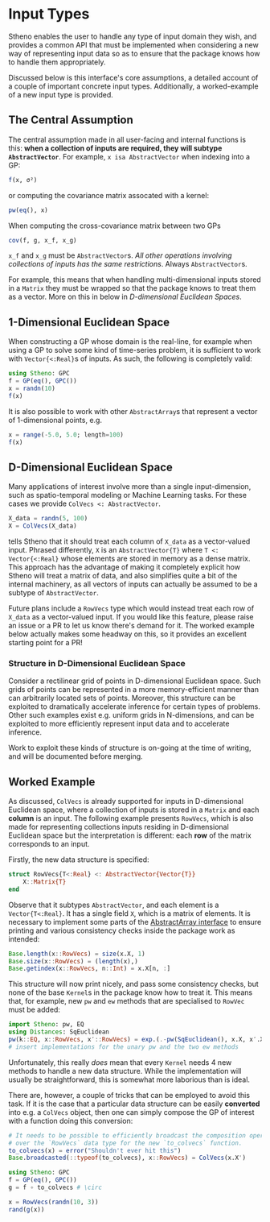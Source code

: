 # Input Types

Stheno enables the user to handle any type of input domain they wish, and provides a common API that must be implemented when considering a new way of representing input data so as to ensure that the package knows how to handle them appropriately.

Discussed below is this interface's core assumptions, a detailed account of a couple of important concrete input types. Additionally, a worked-example of a new input type is provided.



## The Central Assumption

The central assumption made in all user-facing and internal functions is this: **when a collection of inputs are required, they will subtype `AbstractVector`**. For example, `x isa AbstractVector` when indexing into a GP:
```julia
f(x, σ²)
```
or computing the covariance matrix assocated with a kernel:
```julia
pw(eq(), x)
```
When computing the cross-covariance matrix between two GPs
```julia
cov(f, g, x_f, x_g)
```
`x_f` and `x_g` must be `AbstractVector`s. _All other operations involving collections of inputs has the same restrictions_. Always `AbstractVector`s.

For example, this means that when handling multi-dimensional inputs stored in a `Matrix` they must be wrapped so that the package knows to treat them as a vector. More on this in below in _D-dimensional Euclidean Spaces_.



## 1-Dimensional Euclidean Space

When constructing a GP whose domain is the real-line, for example when using a GP to solve some kind of time-series problem, it is sufficient to work with `Vector{<:Real}`s of inputs. As such, the following is completely valid:
```julia
using Stheno: GPC
f = GP(eq(), GPC())
x = randn(10)
f(x)
```
It is also possible to work with other `AbstractArray`s that represent a vector of 1-dimensional points, e.g.
```julia
x = range(-5.0, 5.0; length=100)
f(x)
```



## D-Dimensional Euclidean Space

Many applications of interest involve more than a single input-dimension, such as spatio-temporal modeling or Machine Learning tasks. For these cases we provide `ColVecs <: AbstractVector`.
```julia
X_data = randn(5, 100)
X = ColVecs(X_data)
```
tells Stheno that it should treat each column of `X_data` as a vector-valued input. Phrased differently, `X` is an `AbstractVector{T}` where `T <: Vector{<:Real}` whose elements are stored in memory as a dense matrix. This approach has the advantage of making it completely explicit how Stheno will treat a matrix of data, and also simplifies quite a bit of the internal machinery, as all vectors of inputs can actually be assumed to be a subtype of `AbstractVector`.

Future plans include a `RowVecs` type which would instead treat each row of `X_data` as a vector-valued input. If you would like this feature, please raise an issue or a PR to let us know there's demand for it. The worked example below actually makes some headway on this, so it provides an excellent starting point for a PR!



### Structure in D-Dimensional Euclidean Space

Consider a rectilinear grid of points in D-dimensional Euclidean space. Such grids of points can be represented in a more memory-efficient manner than can arbitrarily located sets of points. Moreover, this structure can be exploited to dramatically accelerate inference for certain types of problems. Other such examples exist e.g. uniform grids in N-dimensions, and can be exploited to more efficiently represent input data and to accelerate inference.

Work to exploit these kinds of structure is on-going at the time of writing, and will be documented before merging.


## Worked Example

As discussed, `ColVecs` is already supported for inputs in D-dimensional Euclidean space, where a collection of inputs is stored in a `Matrix` and each **column** is an input. The following example presents `RowVecs`, which is also made for representing collections inputs residing in D-dimensional Euclidean space but the interpretation is different: each **row** of the matrix corresponds to an input.

Firstly, the new data structure is specified:
```julia
struct RowVecs{T<:Real} <: AbstractVector{Vector{T}}
    X::Matrix{T}
end
```
Observe that it subtypes `AbstractVector`, and each element is a `Vector{T<:Real}`. It has a single field `X`, which is a matrix of elements. It is necessary to implement some parts of the [AbstractArray interface](https://docs.julialang.org/en/v1/manual/interfaces/index.html#man-interface-array-1) to ensure printing and various consistency checks inside the package work as intended:
```julia
Base.length(x::RowVecs) = size(x.X, 1)
Base.size(x::RowVecs) = (length(x),)
Base.getindex(x::RowVecs, n::Int) = x.X[n, :]
```
This structure will now print nicely, and pass some consistency checks, but none of the base `Kernel`s in the package know how to treat it. This means that, for example, new `pw` and `ew` methods that are specialised to `RowVec` must be added:
```julia
import Stheno: pw, EQ
using Distances: SqEuclidean
pw(k::EQ, x::RowVecs, x′::RowVecs) = exp.(.-pw(SqEuclidean(), x.X, x′.X; dims=1) ./ 2)
# insert implementations for the unary pw and the two ew methods
```
Unfortunately, this really _does_ mean that every `Kernel` needs 4 new methods to handle a new data structure. While the implementation will usually be straightforward, this is somewhat more laborious than is ideal.

There are, however, a couple of tricks that can be employed to avoid this task. If it is the case that a particular data structure can be easily **converted** into e.g. a `ColVecs` object, then one can simply compose the GP of interest with a function doing this conversion:
```julia
# It needs to be possible to efficiently broadcast the composition operator
# over the `RowVecs` data type for the new `to_colvecs` function.
to_colvecs(x) = error("Shouldn't ever hit this")
Base.broadcasted(::typeof(to_colvecs), x::RowVecs) = ColVecs(x.X')

using Stheno: GPC
f = GP(eq(), GPC())
g = f ∘ to_colvecs # \circ

x = RowVecs(randn(10, 3))
rand(g(x))
```
